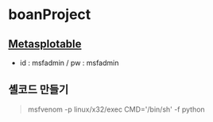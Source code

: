 # boanProject

## [Metasplotable](https://sourceforge.net/projects/metasploitable/files/latest/download)
- id : msfadmin / pw : msfadmin

## 셸코드 만들기
> msfvenom -p linux/x32/exec CMD='/bin/sh' -f python
